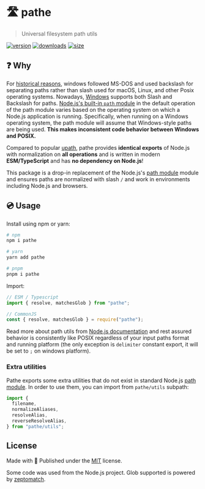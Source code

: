 # 🛣️ pathe

> Universal filesystem path utils

[![version][npm-v-src]][npm-v-href]
[![downloads][npm-d-src]][npm-d-href]
[![size][size-src]][size-href]

## ❓ Why

For [historical reasons](https://docs.microsoft.com/en-us/archive/blogs/larryosterman/why-is-the-dos-path-character), windows followed MS-DOS and used backslash for separating paths rather than slash used for macOS, Linux, and other Posix operating systems. Nowadays, [Windows](https://docs.microsoft.com/en-us/windows/win32/fileio/naming-a-file?redirectedfrom=MSDN) supports both Slash and Backslash for paths. [Node.js's built-in `path` module](https://nodejs.org/api/path.html) in the default operation of the path module varies based on the operating system on which a Node.js application is running. Specifically, when running on a Windows operating system, the path module will assume that Windows-style paths are being used. **This makes inconsistent code behavior between Windows and POSIX.**

Compared to popular [upath](https://github.com/anodynos/upath), pathe provides **identical exports** of Node.js with normalization on **all operations** and is written in modern **ESM/TypeScript** and has **no dependency on Node.js**!

This package is a drop-in replacement of the Node.js's [path module](https://nodejs.org/api/path.html) module and ensures paths are normalized with slash `/` and work in environments including Node.js and browsers.

## 💿 Usage

Install using npm or yarn:

```bash
# npm
npm i pathe

# yarn
yarn add pathe

# pnpm
pnpm i pathe
```

Import:

```js
// ESM / Typescript
import { resolve, matchesGlob } from "pathe";

// CommonJS
const { resolve, matchesGlob } = require("pathe");
```

Read more about path utils from [Node.js documentation](https://nodejs.org/api/path.html) and rest assured behavior is consistently like POSIX regardless of your input paths format and running platform (the only exception is `delimiter` constant export, it will be set to `;` on windows platform).

### Extra utilities

Pathe exports some extra utilities that do not exist in standard Node.js [path module](https://nodejs.org/api/path.html).
In order to use them, you can import from `pathe/utils` subpath:

```js
import {
  filename,
  normalizeAliases,
  resolveAlias,
  reverseResolveAlias,
} from "pathe/utils";
```

## License

Made with 💛 Published under the [MIT](./LICENSE) license.

Some code was used from the Node.js project. Glob supported is powered by [zeptomatch](https://github.com/fabiospampinato/zeptomatch).

<!-- Refs -->

[npm-v-src]: https://img.shields.io/npm/v/pathe?style=flat-square
[npm-v-href]: https://npmjs.com/package/pathe
[npm-d-src]: https://img.shields.io/npm/dm/pathe?style=flat-square
[npm-d-href]: https://npmjs.com/package/pathe
[github-actions-src]: https://img.shields.io/github/workflow/status/unjs/pathe/ci/main?style=flat-square
[github-actions-href]: https://github.com/unjs/pathe/actions?query=workflow%3Aci
[size-src]: https://packagephobia.now.sh/badge?p=pathe
[size-href]: https://packagephobia.now.sh/result?p=pathe
